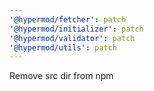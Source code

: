 ```yaml
---
'@hypermod/fetcher': patch
'@hypermod/initializer': patch
'@hypermod/validator': patch
'@hypermod/utils': patch
---
```


Remove src dir from npm

